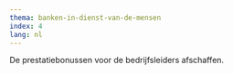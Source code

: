 ```yaml
---
thema: banken-in-dienst-van-de-mensen
index: 4
lang: nl
---
```

De prestatiebonussen voor de bedrijfsleiders afschaffen.
